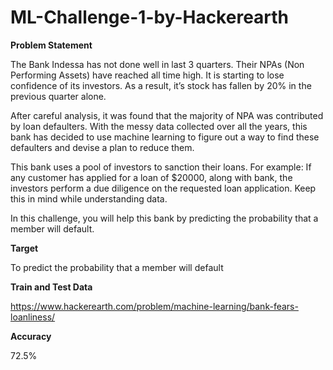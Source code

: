 # ML-Challenge-1-by-Hackerearth

<b>Problem Statement</b>

The Bank Indessa has not done well in last 3 quarters. Their NPAs (Non Performing Assets) have reached all time high. It is starting to lose confidence of its investors. As a result, it’s stock has fallen by 20% in the previous quarter alone.

After careful analysis, it was found that the majority of NPA was contributed by loan defaulters. With the messy data collected over all the years, this bank has decided to use machine learning to figure out a way to find these defaulters and devise a plan to reduce them.

This bank uses a pool of investors to sanction their loans. For example: If any customer has applied for a loan of $20000, along with bank, the investors perform a due diligence on the requested loan application. Keep this in mind while understanding data.

In this challenge, you will help this bank by predicting the probability that a member will default.

<b> Target</b>

To predict the probability that a member will default


<b> Train and Test Data </b>

https://www.hackerearth.com/problem/machine-learning/bank-fears-loanliness/


<b> Accuracy </b>

 72.5%
